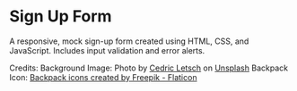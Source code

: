 # Sign Up Form

A responsive, mock sign-up form created using HTML, CSS, and JavaScript. Includes input validation and error alerts.

Credits:
Background Image: Photo by 
                [Cedric Letsch](https://unsplash.com/@cedricletsch?utm_content=creditCopyText&utm_medium=referral&utm_source=unsplash) on 
                [Unsplash](https://unsplash.com/photos/person-in-black-jacket-standing-on-green-grass-near-body-of-water-during-daytime-ie2xdSo3POc?utm_content=creditCopyText&utm_medium=referral&utm_source=unsplash)
Backpack Icon: [Backpack icons created by Freepik - Flaticon](https://www.flaticon.com/free-icons/backpack)